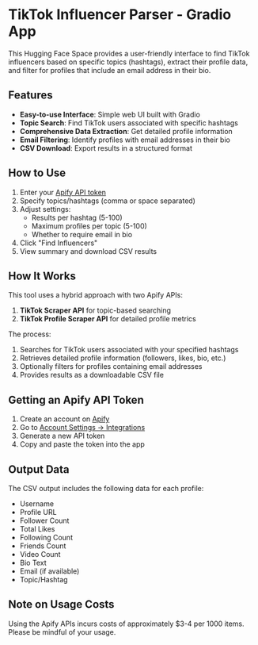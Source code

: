 # TikTok Influencer Parser - Gradio App

This Hugging Face Space provides a user-friendly interface to find TikTok influencers based on specific topics (hashtags), extract their profile data, and filter for profiles that include an email address in their bio.

## Features

- **Easy-to-use Interface**: Simple web UI built with Gradio
- **Topic Search**: Find TikTok users associated with specific hashtags
- **Comprehensive Data Extraction**: Get detailed profile information
- **Email Filtering**: Identify profiles with email addresses in their bio
- **CSV Download**: Export results in a structured format

## How to Use

1. Enter your [Apify API token](https://console.apify.com/settings/integrations)
2. Specify topics/hashtags (comma or space separated)
3. Adjust settings:
   - Results per hashtag (5-100)
   - Maximum profiles per topic (5-100)
   - Whether to require email in bio
4. Click "Find Influencers"
5. View summary and download CSV results

## How It Works

This tool uses a hybrid approach with two Apify APIs:
1. **TikTok Scraper API** for topic-based searching
2. **TikTok Profile Scraper API** for detailed profile metrics

The process:
1. Searches for TikTok users associated with your specified hashtags
2. Retrieves detailed profile information (followers, likes, bio, etc.)
3. Optionally filters for profiles containing email addresses
4. Provides results as a downloadable CSV file

## Getting an Apify API Token

1. Create an account on [Apify](https://apify.com/)
2. Go to [Account Settings → Integrations](https://console.apify.com/settings/integrations)
3. Generate a new API token
4. Copy and paste the token into the app

## Output Data

The CSV output includes the following data for each profile:
- Username
- Profile URL
- Follower Count
- Total Likes
- Following Count
- Friends Count
- Video Count
- Bio Text
- Email (if available)
- Topic/Hashtag

## Note on Usage Costs

Using the Apify APIs incurs costs of approximately $3-4 per 1000 items. Please be mindful of your usage.
